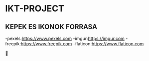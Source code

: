 # IKT-PROJECT

## KEPEK ES IKONOK FORRASA

-pexels:https://www.pexels.com
-imgur:https://imgur.com
-freepik:https://www.freepik.com
-flaticon:https://www.flaticon.com


:rocket: